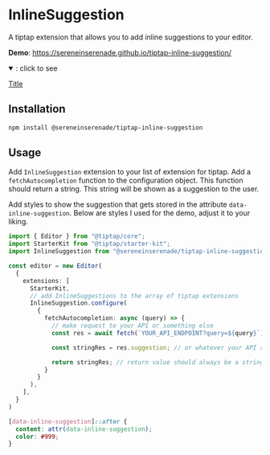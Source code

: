 # InlineSuggestion

A tiptap extension that allows you to add inline suggestions to your editor.

**Demo**: https://sereneinserenade.github.io/tiptap-inline-suggestion/

<details open>
<summary> : click to see </summary>

[Title](assets/demo.mov)

</details>

## Installation

```bash
npm install @sereneinserenade/tiptap-inline-suggestion
```

## Usage

Add `InlineSuggestion` extension to your list of extension for tiptap. Add a `fetchAutocompletion` function to the configuration object. This function should return a string. This string will be shown as a suggestion to the user.

Add styles to show the suggestion that gets stored in the attribute `data-inline-suggestion`. Below are styles I used for the demo, adjust it to your liking.

```ts
import { Editor } from "@tiptap/core";
import StarterKit from "@tiptap/starter-kit";
import InlineSuggestion from "@sereneinserenade/tiptap-inline-suggestion";

const editor = new Editor(
  {
    extensions: [
      StarterKit,
      // add InlineSuggestions to the array of tiptap extensions
      InlineSuggestion.configure(
        {
          fetchAutocompletion: async (query) => {
            // make request to your API or something else
            const res = await fetch(`YOUR_API_ENDPOINT?query=${query}`)

            const stringRes = res.suggestion; // or whatever your API returns

            return stringRes; // return value should always be a string
          }
        }
      ),
    ],
  }
)
```

```css
[data-inline-suggestion]::after {
  content: attr(data-inline-suggestion);
  color: #999;
}
```
